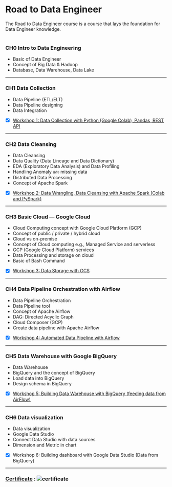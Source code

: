 # Road to Data Engineer

The Road to Data Engineer course is a course that lays the foundation for Data Engineer knowledge.
&nbsp;<br>
&nbsp;<br>
### CH0 Intro to Data Engineering 
- Basic of Data Engineer 
- Concept of Big Data & Hadoop 
- Database, Data Warehouse, Data Lake

-------------------------------------------------------------------------------------------------------------------------------------------------
### CH1 Data Collection 
- Data Pipeline (ETL/ELT)
- Data Pipeline designing
- Data Integration
 - [x] [Workshop 1: Data Collection with Python (Google Colab), Pandas, REST API](https://github.com/srrytn92/Road-to-Data-Engineer/blob/main/CH%201%20Data%20Collection%20%26%20Workshop%201/Workshop1_Data_Collection.ipynb)
-------------------------------------------------------------------------------------------------------------------------------------------------
### CH2 Data Cleansing
- Data Cleansing
- Data Quality (Data Lineage and Data Dictionary)
- EDA (Exploratory Data Analysis) and Data Profiling
- Handling Anomaly และ missing data
- Distributed Data Processing
- Concept of Apache Spark
 - [x] [Workshop 2: Data Wrangling, Data Cleansing with Apache Spark (Colab and PySpark)](https://github.com/srrytn92/Road-to-Data-Engineer/blob/main/CH%202%20Data%20Cleansing%20%26%20Workshop%202/Workshop2_Data_Cleansing_with_Spark%20.ipynb)
-------------------------------------------------------------------------------------------------------------------------------------------------
### CH3 Basic Cloud — Google Cloud
- Cloud Computing concept with Google Cloud Platform (GCP)
- Concept of public / private / hybrid cloud
- Cloud vs on-premise
- Concept of Cloud computing e.g., Managed Service and serverless
- GCP (Google Cloud Platform) services
- Data Processing and storage on cloud
- Basic of Bash Command
 - [x] [Workshop 3: Data Storage with GCS](https://github.com/srrytn92/Road-to-Data-Engineer/blob/main/CH%203%20Basic%20Cloud%20&%20Workshop%203/workshop3_basic_cloud.md)
-------------------------------------------------------------------------------------------------------------------------------------------------
### CH4 Data Pipeline Orchestration with Airflow
- Data Pipeline Orchestration
- Data Pipeline tool
- Concept of Apache Airflow
- DAG: Directed Acyclic Graph
- Cloud Composer (GCP)
- Create data pipeline with Apache Airflow
 - [x] [Workshop 4: Automated Data Pipeline with Airflow](https://github.com/srrytn92/Road-to-Data-Engineer/blob/main/CH%204%20Data%20Pipeline%20Orchestration%20&%20Workshop%204/CH%204%20Data%20Pipeline%20Orchestration%20&%20Workshop%204.md)
-------------------------------------------------------------------------------------------------------------------------------------------------
### CH5 Data Warehouse with Google BigQuery
- Data Warehouse
- BigQuery and the concept of BigQuery
- Load data into BigQuery
- Design schema in BigQuery
 - [x] [Workshop 5: Building Data Warehouse with BigQuery (feeding data from AirFlow)](https://github.com/srrytn92/Road-to-Data-Engineer/blob/main/CH%205%20Data%20Warehouse%20&%20Workshop%205/CH%205%20Data%20Warehouse%20&%20Workshop%205.md)
-------------------------------------------------------------------------------------------------------------------------------------------------
### CH6 Data visualization
- Data visualization
- Google Data Studio
- Connect Data Studio with data sources
- Dimension and Metric in chart
 - [x] Workshop 6: Building dashboard with Google Data Studio (Data from BigQuery)
-------------------------------------------------------------------------------------------------------------------------------------------------
 ### <ins>Certificate</ins> : ![certificate](https://github.com/srrytn92/Rode-to-DE/assets/83905993/f892eb0b-0a84-4473-a8bd-1c43e0d8da12)


